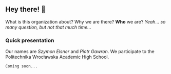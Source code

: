 ## Hey there! 👋

What is this organization about? Why we are there? **Who** we are?
*Yeah... so many question, but not that much time...*

### Quick presentation
Our names are *Szymon Elsner* and *Piotr Gawron*. We participate to the Politechnika Wrocławska Academic High School.


    Coming soon...

<!--

**Here are some ideas to get you started:**

🙋‍♀️ A short introduction - what is your organization all about?
🌈 Contribution guidelines - how can the community get involved?
👩‍💻 Useful resources - where can the community find your docs? Is there anything else the community should know?
🍿 Fun facts - what does your team eat for breakfast?
🧙 Remember, you can do mighty things with the power of [Markdown](https://docs.github.com/github/writing-on-github/getting-started-with-writing-and-formatting-on-github/basic-writing-and-formatting-syntax)
-->

